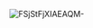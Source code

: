 ![FSjStFjXIAEAQM-](https://user-images.githubusercontent.com/45209943/168068544-c114f54a-54c8-4258-a4ac-886d78df7c06.jpg)
